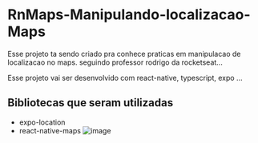 # RnMaps-Manipulando-localizacao-Maps

Esse projeto ta sendo criado pra conhece praticas em manipulacao de localizacao no maps.
seguindo professor rodrigo da rocketseat...

Esse projeto vai ser desenvolvido com react-native, typescript, expo ...


## Bibliotecas que seram utilizadas 
- expo-location
- react-native-maps
![image](https://user-images.githubusercontent.com/123169013/234188088-21e16f8b-2e68-4655-a336-94bf8419143d.png)
